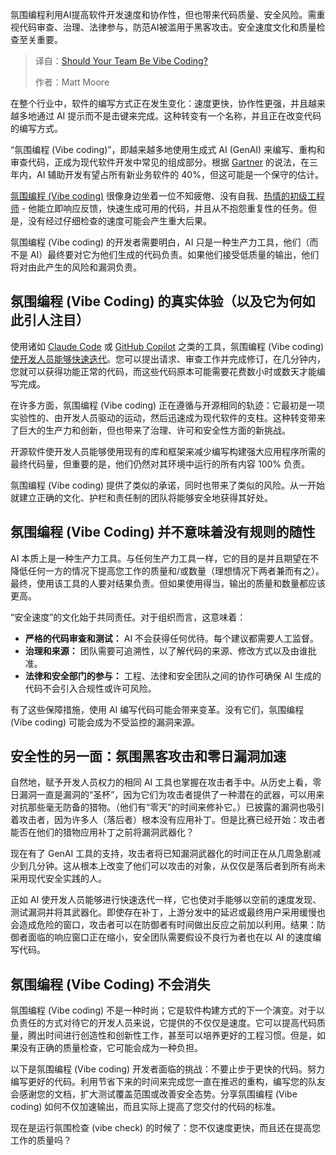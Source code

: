 
<!--
title: 你的团队应该“氛围编程”吗？
cover: https://cdn.thenewstack.io/media/2025/09/a0e5be59-ai12b.jpg
summary: 氛围编程利用AI提高软件开发速度和协作性，但也带来代码质量、安全风险。需重视代码审查、治理、法律参与，防范AI被滥用于黑客攻击。安全速度文化和质量检查至关重要。
-->

氛围编程利用AI提高软件开发速度和协作性，但也带来代码质量、安全风险。需重视代码审查、治理、法律参与，防范AI被滥用于黑客攻击。安全速度文化和质量检查至关重要。

> 译自：[Should Your Team Be Vibe Coding?](https://thenewstack.io/should-your-team-be-vibe-coding/)
> 
> 作者：Matt Moore

在整个行业中，软件的编写方式正在发生变化：速度更快，协作性更强，并且越来越多地通过 AI 提示而不是击键来完成。这种转变有一个名称，并且正在改变代码的编写方式。

“氛围编程 (Vibe coding)”，即越来越多地使用生成式 AI (GenAI) 来编写、重构和审查代码，正成为现代软件开发中常见的组成部分。根据 [Gartner](https://www.wsj.com/articles/vibe-coding-has-arrived-for-businesses-5528e942?gaa_at=eafs&gaa_n=ASWzDAiDGK1gQIiBNGxgG9h2Ppe5MD-ik1XwF_kQ0ON3Gt-ITRPgZ6PVxwtCSE6drq0%3D&gaa_ts=686ee764&gaa_sig=2kWKSayguXiNjU0LY9yFSJFPO9wxb33xfNI12ErZ4sYmM1nU_KBEsDe4d3SJWsBa_iNXgvY7WtjRzJ6Po9HPrA%3D%3D) 的说法，在三年内，AI 辅助开发有望占所有新业务软件的 40%，但这可能是一个保守的估计。

[氛围编程 (Vibe coding)](https://thenewstack.io/to-vibe-or-not-to-vibe-when-and-where-to-use-vibe-coding/) 很像身边坐着一位不知疲倦、没有自我、[热情的初级工程师](https://thenewstack.io/github-copilot-wants-to-become-your-peer-programmer/) - 他能立即响应反馈，快速生成可用的代码，并且从不抱怨重复性的任务。但是，没有经过仔细检查的速度可能会产生重大后果。

氛围编程 (Vibe coding) 的开发者需要明白，AI 只是一种生产力工具，他们（而不是 AI）最终要对它为他们生成的代码负责。如果他们接受低质量的输出，他们将对由此产生的风险和漏洞负责。

## **氛围编程 (Vibe Coding) 的真实体验（以及它为何如此引人注目）**

使用诸如 [Claude Code](https://thenewstack.io/claude-code-user-base-grows-300-as-anthropic-launches-enterprise-analytics-dashboard/) 或 [GitHub Copilot](https://thenewstack.io/github-copilot-a-powerful-controversial-autocomplete-for-developers/) 之类的工具，氛围编程 (Vibe coding) [使开发人员能够快速迭代](https://thenewstack.io/vibe-coding-where-everyone-can-speak-computer-programming/)。您可以提出请求、审查工作并完成修订，在几分钟内，您就可以获得功能正常的代码，而这些代码原本可能需要花费数小时或数天才能编写完成。

在许多方面，氛围编程 (Vibe coding) 正在遵循与开源相同的轨迹：它最初是一项实验性的、由开发人员驱动的运动，然后迅速成为现代软件的支柱。这种转变带来了巨大的生产力和创新，但也带来了治理、许可和安全性方面的新挑战。

开源软件使开发人员能够使用现有的库和框架来减少编写构建强大应用程序所需的最终代码量，但重要的是，他们仍然对其环境中运行的所有内容 100% 负责。

氛围编程 (Vibe coding) 提供了类似的承诺，同时也带来了类似的风险。从一开始就建立正确的文化、护栏和责任制的团队将能够安全地获得其好处。

## **氛围编程 (Vibe Coding) 并不意味着没有规则的随性**

AI 本质上是一种生产力工具。与任何生产力工具一样，它的目的是并且期望在不降低任何一方的情况下提高您工作的质量和/或数量（理想情况下两者兼而有之）。最终，使用该工具的人要对结果负责。但如果使用得当，输出的质量和数量都应该更高。

“安全速度”的文化始于共同责任。对于组织而言，这意味着：

* **严格的代码审查和测试：** AI 不会获得任何优待。每个建议都需要人工监督。
* **治理和来源：** 团队需要可追溯性，以了解代码的来源、修改方式以及由谁批准。
* **法律和安全部门的参与：** 工程、法律和安全团队之间的协作可确保 AI 生成的代码不会引入合规性或许可风险。

有了这些保障措施，使用 AI 编写代码可能会带来变革。没有它们，氛围编程 (Vibe coding) 可能会成为不受监控的漏洞来源。

## **安全性的另一面：氛围黑客攻击和零日漏洞加速**

自然地，赋予开发人员权力的相同 AI 工具也掌握在攻击者手中。从历史上看，零日漏洞一直是漏洞的“圣杯”，因为它们为攻击者提供了一种潜在的武器，可以用来对抗那些毫无防备的猎物。（他们有“零天”的时间来修补它。）已披露的漏洞也吸引着攻击者，因为许多人（落后者）根本没有应用补丁。但是比赛已经开始：攻击者能否在他们的猎物应用补丁之前将漏洞武器化？

现在有了 GenAI 工具的支持，攻击者将已知漏洞武器化的时间正在从几周急剧减少到几分钟。这从根本上改变了他们可以攻击的对象，从仅仅是落后者到所有尚未采用现代安全实践的人。

正如 AI 使开发人员能够进行快速迭代一样，它也使对手能够以空前的速度发现、测试漏洞并将其武器化。即使存在补丁，上游分发中的延迟或最终用户采用缓慢也会造成危险的窗口，攻击者可以在防御者有时间做出反应之前加以利用。结果：防御者面临的响应窗口正在缩小，安全团队需要假设不良行为者也在以 AI 的速度编写代码。

## **氛围编程 (Vibe Coding) 不会消失**

氛围编程 (Vibe coding) 不是一种时尚；它是软件构建方式的下一个演变。对于以负责任的方式对待它的开发人员来说，它提供的不仅仅是速度。它可以提高代码质量，腾出时间进行创造性和创新性工作，甚至可以培养更好的工程习惯。但是，如果没有正确的质量检查，它可能会成为一种负担。

以下是氛围编程 (Vibe coding) 开发者面临的挑战：不要止步于更快的代码。努力编写更好的代码。利用节省下来的时间来完成您一直在推迟的重构，编写您的队友会感谢您的文档，扩大测试覆盖范围或改善安全态势。分享氛围编程 (Vibe coding) 如何不仅加速输出，而且实际上提高了您交付的代码的标准。

现在是运行氛围检查 (vibe check) 的时候了：您不仅速度更快，而且还在提高您工作的质量吗？